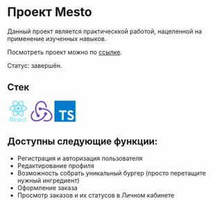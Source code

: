 # Проект Mesto

Данный проект является практическкой работой, нацеленной на применение изученных навыков.
<p>Посмотреть проект можно по <a href="https://danbka-taranbka.github.io/react-burger/">ссылке</a>.</p>
Статус: завершён.

## Стек
<div id="stack">
<img width="50" src="https://github.com/devicons/devicon/blob/master/icons/react/react-original-wordmark.svg">
<img width="50" src="https://github.com/devicons/devicon/blob/master/icons/redux/redux-original.svg">
<img width="50" src="https://github.com/devicons/devicon/blob/master/icons/typescript/typescript-original.svg">
</div>

## Доступны следующие функции:
<ul>
  <li>Регистрация и авторизация пользователя</li>
  <li>Редактирование профиля</li>
  <li>Возможность собрать уникальный бургер (просто перетащите нужный ингредиент)</li>
  <li>Оформление заказа</li>
  <li>Просмотр заказов и их статусов в Личном кабинете</li>
</ul>
